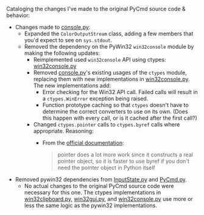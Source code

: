 Cataloging the changes I've made to the original PyCmd source code & behavior:

 * Changes made to [console.py]:
    * Expanded the `ColorOutputStream` class, adding a few members that you'd
      expect to see on `sys.stdout`.
    * Removed the dependency on the PyWin32 `win32console` module by making the
      following updates:
        * Reimplemented used `win32console` API using ctypes: [win32console.py]
        * Removed [console.py]'s existing usages of the `ctypes` module, 
          replacing them with new implementations in [win32console.py]. The new
          implementations add:
            * Error checking for the Win32 API call. Failed calls will result in
              a `ctypes.WinError` exception being raised.
            * Function prototype caching so that `ctypes` doesn't have to 
              determine the correct converters to use on its own. (Does this
              happen with every call, or is it cached after the first call?)
        * Changed `ctypes.pointer` calls to `ctypes.byref` calls where
          appropriate. Reasoning:
            * From the [official documentation][ctypes-byref-vs-pointer]:
              
              > pointer does a lot more work since it constructs a real pointer
              > object, so it is faster to use byref if you don't need the
              > pointer object in Python itself
 * Removed pywin32 dependencies from  [InputState.py] and [PyCmd.py].
    * No actual changes to the original PyCmd source code were necessary for
      this one. The ctypes implementations in [win32clipboard.py],
      [win32gui.py], and [win32console.py] use more or less the same logic as
      the pywin32 implementations.

[PyCmd.py]: PyCmd.py
[console.py]: console.py
[InputState.py]: InputState.py
[win32gui.py]: win32gui.py
[win32console.py]: win32console.py
[win32clipboard.py]: win32clipboard.py

[ctypes-byref-vs-pointer]: https://docs.python.org/release/2.5.2/lib/ctypes-passing-pointers.html
